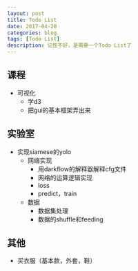 ```yaml
---
layout: post
title: Todo List
date: 2017-04-20
categories: blog
tags: [Todo List]
description: 记性不好，是需要一个Todo List了
---
```


## 课程
* 可视化
  * 学d3
  * 把gui的基本框架弄出来

## 实验室
* 实现siamese的yolo
  * 网络实现
    * 用darkflow的解释器解释cfg文件
    * 网络的运算逻辑实现
    * loss
    * predict，train
  * 数据
    * 数据集处理
    * 数据的shuffle和feeding

## 其他
* 买衣服（基本款，外套，鞋）
